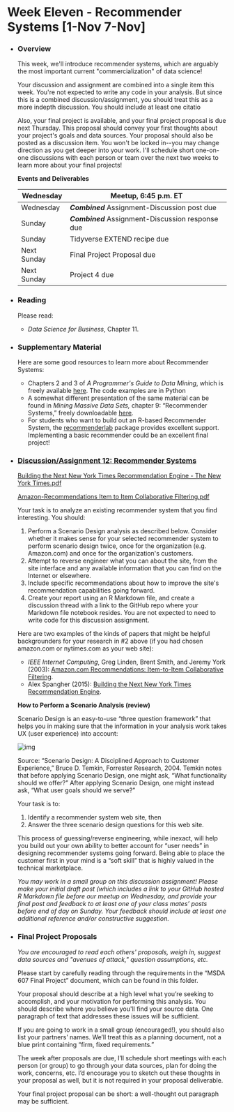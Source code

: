 # Week Eleven - Recommender Systems [1-Nov 7-Nov]

 

- ### Overview

  This week, we'll introduce recommender systems, which are arguably the most important current "commercialization" of data science!

  Your discussion and assignment are combined into a single item this week.  You're not expected to write any code in your analysis. But since this is a combined discussion/assignment, you should treat this as a more indepth discussion. You should include at least one citatio

  Also, your final project is available, and your final project proposal is due next Thursday.  This proposal should convey your first thoughts about your project's goals and data sources.  Your proposal should also be posted as a discussion item.  You won't be locked in--you may change direction as you get deeper into your work.  I'll schedule short one-on-one discussions with each person or team over the next two weeks to learn more about your final projects!

  **Events and Deliverables**

  | Wednesday   | Meetup, 6:45 p.m. ET                              |
  | ----------- | ------------------------------------------------- |
  | Wednesday   | ***Combined*** Assignment-Discussion post due     |
  | Sunday      | ***Combined*** Assignment-Discussion response due |
  | Sunday      | Tidyverse EXTEND recipe due                       |
  | Next Sunday | Final Project Proposal due                        |
  | Next Sunday | Project 4 due                                     |



- ### Reading

  Please read:

  - *Data Science for Business*, Chapter 11.



- ### Supplementary Material

  Here are some good resources to learn more about Recommender Systems:

  - Chapters 2 and 3 of *A Programmer's Guide to Data Mining*, which is freely available [here](http://www.guidetodatamining.com/). The code examples are in Python
  - A somewhat different presentation of the same material can be found in *Mining Massive Data Sets,* chapter 9: “Recommender Systems,” freely downloadable [here](http://infolab.stanford.edu/~ullman/mmds/ch9.pdf  ). 
  - For students who want to build out an R-based Recommender System, the [recommenderlab](https://cran.r-project.org/web/packages/recommenderlab/vignettes/recommenderlab.pdf) package provides excellent support.  Implementing a basic recommender could be an excellent final project!



- ### [Discussion/Assignment 12: Recommender Systems](https://bbhosted.cuny.edu/webapps/blackboard/content/launchLink.jsp?course_id=_2010109_1&content_id=_59525126_1&mode=view)

  [Building the Next New York Times Recommendation Engine - The New York Times.pdf](https://bbhosted.cuny.edu/bbcswebdav/pid-59525126-dt-content-rid-462118977_1/xid-462118977_1)

  [Amazon-Recommendations Item to Item Collaborative Filtering.pdf](https://bbhosted.cuny.edu/bbcswebdav/pid-59525126-dt-content-rid-462118978_1/xid-462118978_1)

  

  Your task is to analyze an existing recommender system that you find interesting.  You should:

  1. Perform a Scenario Design analysis as described below.  Consider whether it makes sense for your selected recommender system to perform scenario design twice, once for the organization (e.g. Amazon.com) and once for the organization's customers.
  2. Attempt to reverse engineer what you can about the site, from the site interface and any available information that you can find on the Internet or elsewhere.
  3. Include specific recommendations about how to improve the site's recommendation capabilities going forward. 
  4. Create your report using an R Markdown file, and create a discussion thread with a link to the GitHub repo where your Markdown file notebook resides.  You are not expected to need to write code for this discussion assignment.

  Here are two examples of the kinds of papers that might be helpful backgrounders for your research in #2 above (if you had chosen amazon.com or nytimes.com as your web site):

  - *IEEE Internet Computing*, Greg Linden, Brent Smith, and Jeremy York (2003): [Amazon.com Recommendations:  Item-to-Item Collaborative Filtering](https://datajobs.com/data-science-repo/Recommender-Systems-[Amazon].pdf).
  - Alex Spangher (2015): [Building the Next New York Times Recommendation Engine](http://open.blogs.nytimes.com/2015/08/11/building-the-next-new-york-times-recommendation-engine/). 

  

  **How to Perform a Scenario Analysis (review)**

  Scenario Design is an easy-to-use “three question framework” that helps you in making sure that the information in your analysis work takes UX (user experience) into account:

  ![img](https://bbhosted.cuny.edu/bbcswebdav/pid-59525126-dt-content-rid-462118979_1/xid-462118979_1)

  

  Source: “Scenario Design:  A Disciplined Approach to Customer Experience,” Bruce D. Temkin, Forrester Research, 2004.  Temkin notes that before applying Scenario Design, one might ask, “What functionality should we offer?”  After applying Scenario Design, one might instead ask, “What user goals should we serve?”

  Your task is to:

  1. Identify a recommender system web site, then
  2. Answer the three scenario design questions for this web site.  

  This process of guessing/reverse engineering, while inexact, will help you build out your own ability to better account for “user needs” in designing recommender systems going forward.  Being able to place the customer first in your mind is a “soft skill” that is highly valued in the technical marketplace.

  *You may work in a small group on this discussion assignment!  Please make your initial draft post (which includes a link to your GitHub hosted R Markdown file before our meetup on Wednesday, and provide your final post and feedback to at least one of your class mates’ posts before end of day on Sunday.  Your feedback should include at least one additional reference and/or constructive suggestion.*



- ### Final Project Proposals

  *You are encouraged to read each others' proposals, weigh in, suggest data sources and "avenues of attack," question assumptions, etc.* 

  
  Please start by carefully reading through the requirements in the “MSDA 607 Final Project” document, which can be found in this folder.

  
  Your proposal should describe at a high level what you’re seeking to accomplish, and your motivation for performing this analysis.  You should describe where you believe you'll find your source data.  One paragraph of text that addresses these issues will be sufficient.  

  
  If you are going to work in a small group (encouraged!), you should also list your partners’ names. We’ll treat this as a planning document, not a blue print containing “firm, fixed requirements.” 

  
  The week after proposals are due, I’ll schedule short meetings with each person (or group) to go through your data sources, plan for doing the work, concerns, etc. I’d encourage you to sketch out these thoughts in your proposal as well, but it is not required in your proposal deliverable.


  Your final project proposal can be short:  a well-thought out paragraph may be sufficient.